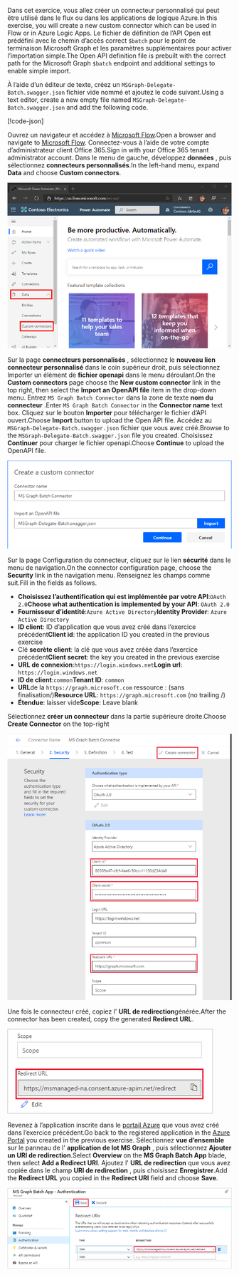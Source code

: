 <!-- markdownlint-disable MD002 MD041 -->

<span data-ttu-id="31b61-101">Dans cet exercice, vous allez créer un connecteur personnalisé qui peut être utilisé dans le flux ou dans les applications de logique Azure.</span><span class="sxs-lookup"><span data-stu-id="31b61-101">In this exercise, you will create a new custom connector which can be used in Flow or in Azure Logic Apps.</span></span> <span data-ttu-id="31b61-102">Le fichier de définition de l’API Open est prédéfini avec le chemin d’accès correct `$batch` pour le point de terminaison Microsoft Graph et les paramètres supplémentaires pour activer l’importation simple.</span><span class="sxs-lookup"><span data-stu-id="31b61-102">The Open API definition file is prebuilt with the correct path for the Microsoft Graph `$batch` endpoint and additional settings to enable simple import.</span></span>

<span data-ttu-id="31b61-103">À l’aide d’un éditeur de texte, créez un `MSGraph-Delegate-Batch.swagger.json` fichier vide nommé et ajoutez le code suivant.</span><span class="sxs-lookup"><span data-stu-id="31b61-103">Using a text editor, create a new empty file named `MSGraph-Delegate-Batch.swagger.json` and add the following code.</span></span>

[!code-json[](../LabFiles/MSGraph-Delegate-Batch.swagger.json)]

<span data-ttu-id="31b61-104">Ouvrez un navigateur et accédez à [Microsoft Flow](https://flow.microsoft.com).</span><span class="sxs-lookup"><span data-stu-id="31b61-104">Open a browser and navigate to [Microsoft Flow](https://flow.microsoft.com).</span></span> <span data-ttu-id="31b61-105">Connectez-vous à l’aide de votre compte d’administrateur client Office 365.</span><span class="sxs-lookup"><span data-stu-id="31b61-105">Sign in with your Office 365 tenant administrator account.</span></span> <span data-ttu-id="31b61-106">Dans le menu de gauche, développez **données** , puis sélectionnez **connecteurs personnalisés**.</span><span class="sxs-lookup"><span data-stu-id="31b61-106">In the left-hand menu, expand **Data** and choose **Custom connectors**.</span></span>

![Capture d’écran de l’élément de menu connecteurs personnalisés dans Microsoft Flow](./images/flow-conn1.png)

<span data-ttu-id="31b61-108">Sur la page **connecteurs personnalisés** , sélectionnez le **nouveau lien connecteur personnalisé** dans le coin supérieur droit, puis sélectionnez Importer un élément de **fichier openapi** dans le menu déroulant.</span><span class="sxs-lookup"><span data-stu-id="31b61-108">On the **Custom connectors** page choose the **New custom connector** link in the top right, then select the **Import an OpenAPI file** item in the drop-down menu.</span></span> <span data-ttu-id="31b61-109">Entrez `MS Graph Batch Connector` dans la zone de texte **nom du connecteur** .</span><span class="sxs-lookup"><span data-stu-id="31b61-109">Enter `MS Graph Batch Connector` in the **Connector name** text box.</span></span> <span data-ttu-id="31b61-110">Cliquez sur le bouton **Importer** pour télécharger le fichier d’API ouvert.</span><span class="sxs-lookup"><span data-stu-id="31b61-110">Choose **Import** button to upload the Open API file.</span></span> <span data-ttu-id="31b61-111">Accédez au `MSGraph-Delegate-Batch.swagger.json` fichier que vous avez créé.</span><span class="sxs-lookup"><span data-stu-id="31b61-111">Browse to the `MSGraph-Delegate-Batch.swagger.json` file you created.</span></span> <span data-ttu-id="31b61-112">Choisissez **Continuer** pour charger le fichier openapi.</span><span class="sxs-lookup"><span data-stu-id="31b61-112">Choose **Continue** to upload the OpenAPI file.</span></span>

 ![Capture d’écran de la boîte de dialogue créer un connecteur personnalisé](./images/flow-conn3.png)

<span data-ttu-id="31b61-114">Sur la page Configuration du connecteur, cliquez sur le lien **sécurité** dans le menu de navigation.</span><span class="sxs-lookup"><span data-stu-id="31b61-114">On the connector configuration page, choose the **Security** link in the navigation menu.</span></span> <span data-ttu-id="31b61-115">Renseignez les champs comme suit.</span><span class="sxs-lookup"><span data-stu-id="31b61-115">Fill in the fields as follows.</span></span>

- <span data-ttu-id="31b61-116">**Choisissez l’authentification qui est implémentée par votre API**:`OAuth 2.0`</span><span class="sxs-lookup"><span data-stu-id="31b61-116">**Choose what authentication is implemented by your API**: `OAuth 2.0`</span></span>
- <span data-ttu-id="31b61-117">**Fournisseur d’identité**:`Azure Active Directory`</span><span class="sxs-lookup"><span data-stu-id="31b61-117">**Identity Provider**: `Azure Active Directory`</span></span>
- <span data-ttu-id="31b61-118">**ID client**: ID d’application que vous avez créé dans l’exercice précédent</span><span class="sxs-lookup"><span data-stu-id="31b61-118">**Client id**: the application ID you created in the previous exercise</span></span>
- <span data-ttu-id="31b61-119">Clé **secrète client**: la clé que vous avez créée dans l’exercice précédent</span><span class="sxs-lookup"><span data-stu-id="31b61-119">**Client secret**: the key you created in the previous exercise</span></span>
- <span data-ttu-id="31b61-120">**URL de connexion**:`https://login.windows.net`</span><span class="sxs-lookup"><span data-stu-id="31b61-120">**Login url**: `https://login.windows.net`</span></span>
- <span data-ttu-id="31b61-121">**ID de client**:`common`</span><span class="sxs-lookup"><span data-stu-id="31b61-121">**Tenant ID**: `common`</span></span>
- <span data-ttu-id="31b61-122">**URL**de la `https://graph.microsoft.com` ressource : (sans finalisation/)</span><span class="sxs-lookup"><span data-stu-id="31b61-122">**Resource URL**: `https://graph.microsoft.com` (no trailing /)</span></span>
- <span data-ttu-id="31b61-123">**Étendue**: laisser vide</span><span class="sxs-lookup"><span data-stu-id="31b61-123">**Scope**: Leave blank</span></span>

<span data-ttu-id="31b61-124">Sélectionnez **créer un connecteur** dans la partie supérieure droite.</span><span class="sxs-lookup"><span data-stu-id="31b61-124">Choose **Create Connector** on the top-right</span></span>

![Capture d’écran de l’onglet sécurité dans la configuration du connecteur](./images/flow-conn4.png)

<span data-ttu-id="31b61-126">Une fois le connecteur créé, copiez l' **URL de redirection**générée.</span><span class="sxs-lookup"><span data-stu-id="31b61-126">After the connector has been created, copy the generated **Redirect URL**.</span></span>

![Capture d’écran de l’URL de redirection générée](./images/flow-conn5.png)

<span data-ttu-id="31b61-128">Revenez à l’application inscrite dans le [portail Azure](https://aad.portal.azure.com) que vous avez créé dans l’exercice précédent.</span><span class="sxs-lookup"><span data-stu-id="31b61-128">Go back to the registered application in the [Azure Portal](https://aad.portal.azure.com) you created in the previous exercise.</span></span> <span data-ttu-id="31b61-129">Sélectionnez **vue d’ensemble** sur le panneau de l' **application de lot MS Graph** , puis sélectionnez **Ajouter un URI de redirection**.</span><span class="sxs-lookup"><span data-stu-id="31b61-129">Select **Overview** on the **MS Graph Batch App** blade, then select **Add a Redirect URI**.</span></span> <span data-ttu-id="31b61-130">Ajoutez l' **URL de redirection** que vous avez copiée dans le champ **URI de redirection** , puis choisissez **Enregistrer**.</span><span class="sxs-lookup"><span data-stu-id="31b61-130">Add the **Redirect URL** you copied in the **Redirect URI** field and choose **Save**.</span></span>

![Capture d’écran du panneau URL de réponse dans le portail Azure](./images/flow-conn-preview6.png)
